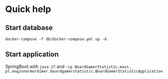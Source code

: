 # Quick help

## Start database

```shell
docker-compose -f db/docker-compose.yml up -d
```

## Start application

SpringBoot with `java 17` and `-cp BoardGamerStatistic.main`
, `pl.enginnermordimer.boardgamerstatistic.BoardGamerStatisticApplication`